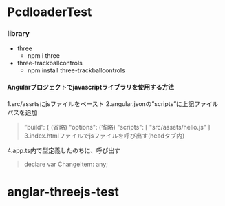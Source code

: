 # PcdloaderTest

### library
- three
  - npm i three
- three-trackballcontrols
  - npm install three-trackballcontrols

#### Angularプロジェクトでjavascriptライブラリを使用する方法
1.src/assrtsにjsファイルをペースト
2.angular.jsonの”scripts”に上記ファイルパスを追加
>”build”: {
>  (省略)
>  "options": 
>    (省略)
>    "scripts": [
>      "src/assets/hello.js"
>    ]
3.index.htmlファイルでjsファイルを呼び出す(headタブ内)
><script src="assets/hello.js"></script>
4.app.ts内で型定義したのちに、呼び出す
>declare var ChangeItem: any;
# anglar-threejs-test
